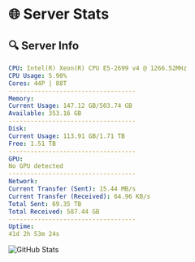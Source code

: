# 🌐 Server Stats
## 🔍 Server Info
```yaml
CPU: Intel(R) Xeon(R) CPU E5-2699 v4 @ 1266.52MHz
CPU Usage: 5.90%
Cores: 44P | 88T
-----------------------------------
Memory:
Current Usage: 147.12 GB/503.74 GB
Available: 353.16 GB
-----------------------------------
Disk:
Current Usage: 113.91 GB/1.71 TB
Free: 1.51 TB
-----------------------------------
GPU:
No GPU detected
-----------------------------------
Network:
Current Transfer (Sent): 15.44 MB/s
Current Transfer (Received): 64.96 KB/s
Total Sent: 69.35 TB
Total Received: 587.44 GB
-----------------------------------
Uptime:
41d 2h 53m 24s
```
![GitHub Stats](https://img.shields.io/badge/Updated-2025-04-18_00:16:13-blue)